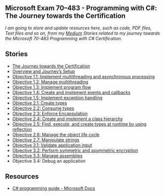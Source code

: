 **Microsoft Exam 70–483 - Programming with C#: The Journey towards the Certification**
------------------------------------------------------------------------
*I am going to store and update resources here, such as code, PDF files, Text files and so on, from my [Medium](https://medium.com/@luisdeolme) Stories related to my journey towards the Microsoft 70-483 Programming with C# Certification.*

**Stories**
-----------

 - [The Journey towards the Certification](https://medium.com/@luisdeolme/microsoft-exam-70-483-programming-with-c-the-journey-towards-the-certification-ab692498d70e)
 - [Overview and Journey’s Setup](https://medium.com/@luisdeolme/microsoft-exam-70-483-programming-with-c-overview-and-journeys-setup-3bf0df9be2c5)
 - [Objective 1.1: Implement multithreading and asynchronous processing](https://medium.com/@luisdeolme/objective-1-1-implement-multithreading-and-asynchronous-processing-de6cadb788e9)
 - [Objective 1.2: Manage multithreading](https://medium.com/@luisdeolme/microsoft-exam-70-483-programming-in-c-objective-1-2-manage-multithreading-71552e9c5293)
- [Objective 1.3: Implement program flow](https://medium.com/@luisdeolme/microsoft-exam-70-483-programming-in-c-objective-1-3-implement-program-flow-11b96142c278)
- [Objective 1.4: Create and implement events and callbacks](https://medium.com/@luisdeolme/microsoft-exam-70-483-programming-in-c-objective-1-4-create-and-implement-events-and-callbacks-44d16aaf013d)
- [Objective 1.5: Implement exception handling](https://medium.com/@luisdeolme/microsoft-exam-70-483-programming-in-c-objective-1-5-implement-exception-handling-af6350a3e7c8)
- [Objective 2.1: Create types](https://medium.com/@luisdeolme/microsoft-exam-70-483-programming-in-c-objective-2-1-create-types-dc74db8fd056)
- [Objective 2.2: Consume types](https://medium.com/@luisdeolme/microsoft-exam-70-483-programming-in-c-objective-2-2-consume-types-1e5a429dc390)
- [Objective 2.3: Enforce Encapsulation](https://medium.com/@luisdeolme/microsoft-exam-70-483-programming-in-c-objective-2-3-enforcing-encapsulation-cac0eb124e1b)
- [Objective 2.4: Create and implement a class hierarchy](https://medium.com/@luisdeolme/microsoft-exam-70-483-programming-in-c-objective-2-4-create-and-implement-a-class-hierarchy-95b3d7222369)
- [Objective 2.5: Find, execute, and create types at runtime by using reflection](https://medium.com/@luisdeolme/microsoft-exam-70-483-programming-in-c-objective-2-5-7f8193faad14)
- [Objective 2.6: Manage the object life cycle](https://medium.com/@luisdeolme/microsoft-exam-70-483-programming-in-c-objective-2-6-manage-the-object-life-cycle-40a9ece1fd0b)
- [Objective 2.7: Manipulate strings](https://medium.com/@luisdeolme/microsoft-exam-70-483-programming-in-c-objective-2-7-manipulate-strings-b3c6410a24ff)  
- [Objective 3.1: Validate application input](https://medium.com/@luisdeolme/microsoft-exam-70-483-programming-in-c-objective-3-1-validate-application-input-6dd4ffde4ada)  
- [Objective 3.2: Perform symmetric and asymmetric encryption](https://medium.com/@luisdeolme/microsoft-exam-70-483-programming-in-c-objective-3-2-7899c6a49c5c)  
- [Objective 3.3: Manage assemblies](https://medium.com/@luisdeolme/microsoft-exam-70-483-programming-in-c-objective-3-3-manage-assemblies-d3bac5ff14a9)  
- Objective 3.4: Debug an application  
  
**Resources**
-----------

- [C# programming guide - Microsoft Docs](https://docs.microsoft.com/en-us/dotnet/csharp/programming-guide/)
